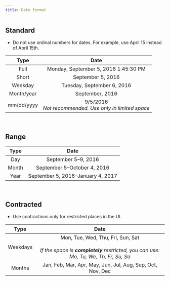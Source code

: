 ```yaml
---
title: Date format
---
```


## Standard

* Do not use ordinal numbers for dates. For example, use April 15 instead of April 15th.

| Type            | Date                                                                |
| :-------------: | :-----------------------------------------------------------------: |
| Full            | Monday, September 5, 2016 1:45:30 PM                                |
| Short           | September 5, 2016                                                   |
| Weekday         | Tuesday, September 6, 2016                                          |
| Month/year      | September, 2016                                                     |
| mm/dd/yyyy      | 9/5/2016<br />_Not recommended. Use only in limited space_          |
<br />

## Range

| Type            | Date                                                                |
| :-------------: | :-----------------------------------------------------------------: |
| Day             | September 5–9, 2016                                                 |
| Month           | September 5–October 4, 2016                                         |
| Year            | September 5, 2016–January 4, 2017                                   |
<br />

## Contracted

* Use contractions only for restricted places in the UI.

| Type            | Date                                                                |
| :-------------: | :-----------------------------------------------------------------: |
| Weekdays        | Mon, Tue, Wed, Thu, Fri, Sun, Sat<br /><br />_If the space is **completely** restricted, you can use:<br />Mo, Tu, We, Th, Fr, Su, Sa_  |
| Months          | Jan, Feb, Mar, Apr, May, Jun, Jul, Aug, Sep, Oct, Nov, Dec          |

